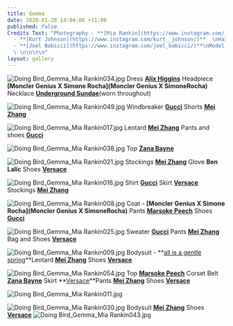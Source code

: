 ```yaml
---
title: Gemma
date: 2020-01-28 14:04:00 +11:00
published: false
Credits Text: "Photography - **[Mia Rankin](https://www.instagram.com/_miarankinstudio/)**\nStyling
  - **[Kurt Johnson](https://www.instagram.com/kurt__johnson/)**  \nHair and Makeup
  - **[Joel Babicci](https://www.instagram.com/joel_babicci/)**\nModel - Gemma Cowling
  \ \n\n\n\n"
layout: gallery
---
```


![Doing Bird_Gemma_Mia Rankin034.jpg](/uploads/Doing%20Bird_Gemma_Mia%20Rankin034.jpg)
Dress **[Alix Higgins](https://www.alixhiggins.com)** Headpiece **[Moncler Genius X Simone Rocha](Moncler Genius X SimoneRocha)**  Necklace **[Underground Sundae]( https://www.undergroundsundae.com)**(worn throughout)

![Doing Bird_Gemma_Mia Rankin049.jpg](/uploads/Doing%20Bird_Gemma_Mia%20Rankin049.jpg)
Windbreaker  **[Gucci](https://www.gucci.com/au/en_au/)** Shorts **[Mei Zhang](https://instagram.com/meizhang___?igshid=6kd7ary42d6j)**

![Doing Bird_Gemma_Mia Rankin017.jpg](/uploads/Doing%20Bird_Gemma_Mia%20Rankin017.jpg)
Leotard **[Mei Zhang](https://instagram.com/meizhang___?igshid=6kd7ary42d6j)** Pants and shoes **[Gucci](https://www.gucci.com/au/en_au/)**

![Doing Bird_Gemma_Mia Rankin038.jpg](/uploads/Doing%20Bird_Gemma_Mia%20Rankin038.jpg)
Top **[Zana Bayne](http://zanabayne.com)**

![Doing Bird_Gemma_Mia Rankin021.jpg](/uploads/Doing%20Bird_Gemma_Mia%20Rankin021.jpg)
Stockings **[Mei Zhang](https://instagram.com/meizhang___?igshid=6kd7ary42d6j)** Glove **Ben Lalic** Shoes **[Versace]( https://www.versace.com/international/en/home/)**

![Doing Bird_Gemma_Mia Rankin016.jpg](/uploads/Doing%20Bird_Gemma_Mia%20Rankin016.jpg)
Shirt **[Gucci](https://www.gucci.com/au/en_au/)** Skirt **[Versace]( https://www.versace.com/international/en/home/)** Stockings **[Mei Zhang](https://instagram.com/meizhang___?igshid=6kd7ary42d6j)**

![Doing Bird_Gemma_Mia Rankin008.jpg](/uploads/Doing%20Bird_Gemma_Mia%20Rankin008.jpg)
Coat - **[Moncler Genius X Simone Rocha](Moncler Genius X SimoneRocha)**
Pants **[Marsoke Peech](https://maroskepeech.com)** Shoes **[Gucci](https://www.gucci.com/au/en_au/)**

![Doing Bird_Gemma_Mia Rankin025.jpg](/uploads/Doing%20Bird_Gemma_Mia%20Rankin025.jpg)
Sweater **[Gucci](https://www.gucci.com/au/en_au/)** Pants **[Mei Zhang](https://instagram.com/meizhang___?igshid=6kd7ary42d6j)**
Bag and Shoes **[Versace]( https://www.versace.com/international/en/home/)**

![Doing Bird_Gemma_Mia Rankin009.jpg](/uploads/Doing%20Bird_Gemma_Mia%20Rankin009.jpg)
Bodysuit - **[all is a gentle spring](https://gentlespring.co)**Leotard **[Mei Zhang](https://instagram.com/meizhang___?igshid=6kd7ary42d6j)**
Shoes **[Versace]( https://www.versace.com/international/en/home/)**

![Doing Bird_Gemma_Mia Rankin054.jpg](/uploads/Doing%20Bird_Gemma_Mia%20Rankin054.jpg)
Top **[Marsoke Peech](https://maroskepeech.com)**
Corset Belt **[Zana Bayne](http://zanabayne.com)** Skirt **[Versace](https://www.versace.com/international/en/home/)**Pants **[Mei Zhang](https://instagram.com/meizhang___?igshid=6kd7ary42d6j)**
Shoes **[Versace]( https://www.versace.com/international/en/home/)**

![Doing Bird_Gemma_Mia Rankin011.jpg](/uploads/Doing%20Bird_Gemma_Mia%20Rankin011.jpg)

![Doing Bird_Gemma_Mia Rankin030.jpg](/uploads/Doing%20Bird_Gemma_Mia%20Rankin030.jpg)
Bodysuit **[Mei Zhang](https://instagram.com/meizhang___?igshid=6kd7ary42d6j)** Shoes **[Versace]( https://www.versace.com/international/en/home/)**
![Doing Bird_Gemma_Mia Rankin043.jpg](/uploads/Doing%20Bird_Gemma_Mia%20Rankin043.jpg)
